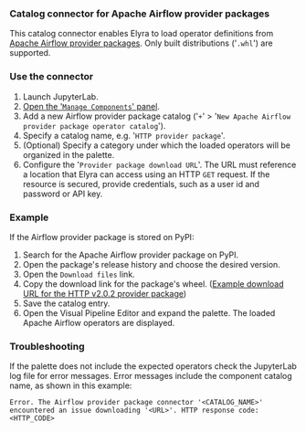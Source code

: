 ### Catalog connector for Apache Airflow provider packages

This catalog connector enables Elyra to load operator definitions from [Apache Airflow provider packages](https://airflow.apache.org/docs/apache-airflow-providers/index.html). Only built distributions ('`.whl`') are supported.

### Use the connector

1. Launch JupyterLab.
1. [Open the '`Manage Components`' panel](
https://elyra.readthedocs.io/en/stable/user_guide/pipeline-components.html#managing-custom-components-using-the-jupyterlab-ui).
1. Add a new Airflow provider package catalog ('`+`' > '`New Apache Airflow provider package operator catalog`').
1. Specify a catalog name, e.g. '`HTTP provider package`'.
1. (Optional) Specify a category under which the loaded operators will be organized in the palette.
1. Configure the '`Provider package download URL`'. The URL must reference a location that Elyra can access using an HTTP `GET` request. If the resource is secured, provide credentials, such as a user id and password or API key.

### Example 

If the Airflow provider package is stored on PyPI:
   1. Search for the Apache Airflow provider package on PyPI.
   1. Open the package's release history and choose the desired version.
   1. Open the `Download files` link.
   1. Copy the download link for the package's wheel. ([Example download URL for the HTTP v2.0.2 provider package](https://files.pythonhosted.org/packages/a1/08/91653e9f394cbefe356ac07db809be7e69cc89b094379ad91d6cef3d2bc9/apache_airflow_providers_http-2.0.2-py3-none-any.whl))
1. Save the catalog entry.
1. Open the Visual Pipeline Editor and expand the palette. The loaded Apache Airflow operators are displayed.

### Troubleshooting

If the palette does not include the expected operators check the JupyterLab log file for error messages. Error messages include the component catalog name, as shown in this example:
```
Error. The Airflow provider package connector '<CATALOG_NAME>' encountered an issue downloading '<URL>'. HTTP response code: <HTTP_CODE>
```